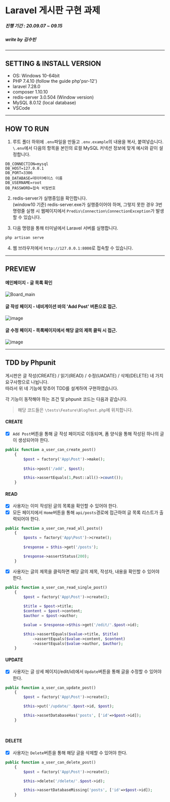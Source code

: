 # Laravel 게시판 구현 과제  
##### 진행 기간 : 20.09.07 ~ 09.15  
##### write by 김수빈  

---

## SETTING & INSTALL VERSION

+ OS: Windows 10-64bit
+ PHP 7.4.10 (follow the guide php'psr-12')
+ laravel 7.28.0
+ composer 1.10.10
+ redis-server 3.0.504 (Window version)
+ MySQL 8.0.12 (local database)
+ VSCode 

---

## HOW TO RUN

1. 루트 폴더 하위에 `.env`파일을 만들고 `.env.example`의 내용을 복사, 붙여넣습니다.  
`\.env`에서 다음의 항목을 본인의 로컬 MySQL 커넥션 정보에 맞게 예시와 같이 설정합니다.  
```{.no-highlight}
DB_CONNECTION=mysql
DB_HOST=127.0.0.1
DB_PORT=3306
DB_DATABASE=데이터베이스 이름
DB_USERNAME=root
DB_PASSWORD=접속 비밀번호
```
2. redis-server가 실행중임을 확인합니다.  
(window10 기준) redis-server.exe가 실행중이어야 하며, 그렇지 못한 경우 3번 명령줄 실행 시 웹페이지에서 
`Predis\Connection\ConnectionException`가 발생할 수 있습니다.  

3. 다음 명령을 통해 터미널에서 Laravel 서버를 실행합니다.  
 
```bash
php artisan serve
```
4. 웹 브라우저에서 `http://127.0.0.1:8000`로 접속할 수 있습니다.   

---

## PREVIEW

#### 메인페이지 - 글 목록 확인 
![Board_main](https://user-images.githubusercontent.com/41335539/93220221-2e809800-f7a7-11ea-9c63-a0aaadcefa70.JPG)

#### 글 작성 페이지 - 네비게이션 바의 'Add Post' 버튼으로 접근.
![image](https://user-images.githubusercontent.com/41335539/93220718-d8f8bb00-f7a7-11ea-8dce-fcd74b3585d4.png)

#### 글 수정 페이지 - 목록페이지에서 해당 글의 제목 클릭 시 접근.
![image](https://user-images.githubusercontent.com/41335539/93220628-bf577380-f7a7-11ea-9ecf-5ae1d89bfc02.png)

---

## TDD by Phpunit

게시판은 글 작성(CREATE) / 읽기(READ) / 수정(UADATE) / 삭제(DELETE) 네 가지 요구사항으로 나뉩니다.   
따라서 위 네 기능에 맞추어 TDD를 설계하여 구현하였습니다.  

각 기능이 동작해야 하는 조건 및 phpunit 코드는 다음과 같습니다.  

> 해당 코드들은 `\tests\Feature\BlogTest.php`에 위치합니다.  

#### CREATE

- [x] `Add Post`버튼을 통해 글 작성 페이지로 이동되며, 폼 양식을 통해 작성된 하나의 글이 생성되어야 한다.  
```PHP
public function a_user_can_create_post()
    {
        $post = factory('App\Post')->make();
        
        $this->post('/add', $post);

        $this->assertEquals(1,Post::all()->count());
    }
```

#### READ

- [X] 사용자는 이미 작성된 글의 목록을 확인할 수 있어야 한다.  
- [x] 모든 페이지에서 `Home`버튼을 통해 `api/posts`경로에 접근하여 글 목록 리스트가 출력되어야 한다.
```PHP
public function a_user_can_read_all_posts()
    {
        $posts = factory('App\Post')->create();
        
        $response = $this->get('/posts');

        $response->assertStatus(200);
    }
```
- [x] 사용자는 글의 제목을 클릭하면 해당 글의 제목, 작성자, 내용을 확인할 수 있어야 한다.  
```PHP
public function a_user_can_read_single_post()
    {
        $post = factory('App\Post')->create();
        
        $title = $post->title;
        $content = $post->content;
        $author = $post->author;

        $value = $response->$this->get('/edit/'.$post->id);

        $this->assertEquals($value->title, $title)
            ->assertEquals($value->content, $content)
            ->assertEquals($value->author, $author);
    }
```

#### UPDATE

- [x] 사용자는 글 상세 페이지(/edit/id)에서 `Update`버튼을 통해 글을 수정할 수 있어야 한다.  
```PHP
public function a_user_can_update_post()
    {
        $post = factory('App\Post')->create();

        $this->put('/update/'.$post->id, $post);

        $this->assetDatabaseHas('posts', ['id'=>$post->id]);
    } 

    
```
#### DELETE

- [x] 사용자는 `Delete`버튼을 통해 해당 글을 삭제할 수 있어야 한다. 
```PHP
public function a_user_can_delete_post()
    {
        $post = factory('App\Post')->create();

        $this->delete('/delete/'.$post->id);

        $this->assertDatabaseMissing('posts', ['id'=>$post->id]);
    }
```
